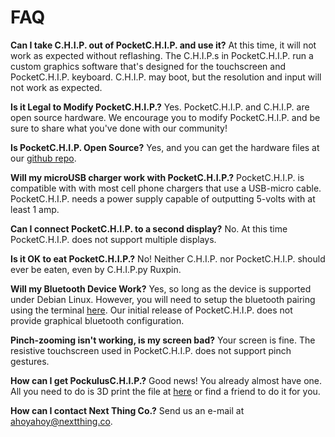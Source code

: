 # FAQ

**Can I take C.H.I.P. out of PocketC.H.I.P. and use it?**
At this time, it will not work as expected without reflashing. The C.H.I.P.s in PocketC.H.I.P. run a custom graphics software that's designed for the touchscreen and PocketC.H.I.P. keyboard. C.H.I.P. may boot, but the resolution and input will not work as expected.

**Is it Legal to Modify PocketC.H.I.P.?**
Yes. PocketC.H.I.P. and C.H.I.P. are open source hardware. We encourage you to modify PocketC.H.I.P. and be sure to share what you've done with our community!

**Is PocketC.H.I.P. Open Source?**
Yes, and you can get the hardware files at our [github repo](https://github.com/NextThingCo/PocketCHIP-PCB).

**Will my microUSB charger work with PocketC.H.I.P.?**
PocketC.H.I.P. is compatible with with most cell phone chargers that use a USB-micro cable. PocketC.H.I.P. needs a power supply capable of outputting 5-volts with at least 1 amp.

**Can I connect PocketC.H.I.P. to a second display?**
No. At this time PocketC.H.I.P. does not support multiple displays.

**Is it OK to eat PocketC.H.I.P.?** No! Neither C.H.I.P. nor PocketC.H.I.P. should ever be eaten, even by C.H.I.P.py Ruxpin. 

**Will my Bluetooth Device Work?**
Yes, so long as the device is supported under Debian Linux. However, you will need to setup the bluetooth pairing using the terminal [here](http://docs.getchip.com/#connecting-bluetooth-devices). Our initial release of PocketC.H.I.P. does not provide graphical bluetooth configuration.

**Pinch-zooming isn't working, is my screen bad?**
Your screen is fine. The resistive touchscreen used in PocketC.H.I.P. does not support pinch gestures.

**How can I get PockulusC.H.I.P.?**
Good news! You already almost have one. All you need to do is 3D print the file at [here](https://github.com/NextThingCo/PockulusCHIP) or find a friend to do it for you.


**How can I contact Next Thing Co.?**
Send us an e-mail at ahoyahoy@nextthing.co.
